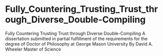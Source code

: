 # Fully_Countering_Trusting_Trust_through_Diverse_Double-Compiling
Fully Countering Trusting Trust through Diverse Double-Compiling A dissertation submitted in partial fulfillment of the requirements for the degree of Doctor of Philosophy at George Mason University By David A. Wheeler Master of Science
